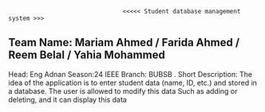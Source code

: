                                     <<<<< Student database management system >>>
                                    
Team Name:  Mariam Ahmed / Farida Ahmed / Reem Belal / Yahia Mohammed 
--------------------------------------------------------------------------------------
Head: Eng Adnan Season:24 IEEE Branch: BUBSB .
Short Description: The idea of the application is to enter student data (name, ID, etc.) and stored in a database. 
The user is allowed to modify this data Such as adding or deleting, and it can display this data
